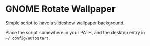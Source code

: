 # GNOME Rotate Wallpaper

Simple script to have a slideshow wallpaper background.

Place the script somewhere in your PATH, and the desktop entry in
`~/.config/autostart`.
